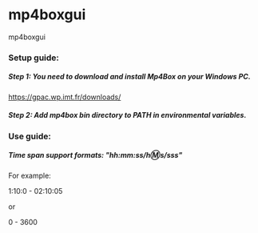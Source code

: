# mp4boxgui
mp4boxgui

### Setup guide:
##### Step 1: You need to download and install Mp4Box on your Windows PC.
https://gpac.wp.imt.fr/downloads/

##### Step 2: Add mp4box bin directory to PATH in environmental variables.


### Use guide:
##### Time span support formats: "hh:mm:ss/h:m:s/sss"

For example:

1:10:0 - 02:10:05

or

0 - 3600
